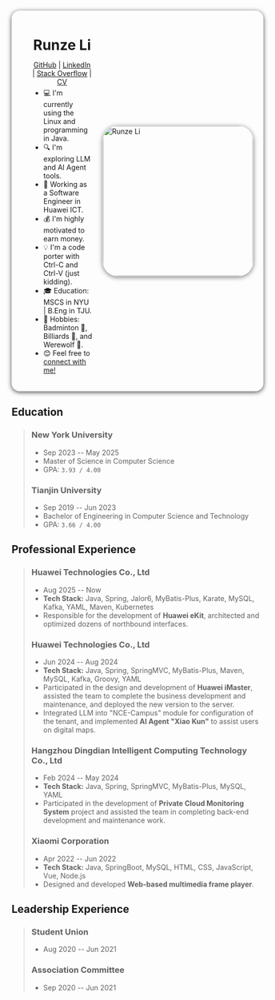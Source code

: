 <div style="display: flex; padding: 0 20px; border-radius: 1rem; box-shadow: 0 2px 10px rgba(0, 0, 0, 0.7);">
  <div style="flex: 7; padding: 20px;">
    <h1 style="text-align: center; margin-top: 32px; margin-bottom: -10px">Runze Li</h1>
    <p style="text-align: center; margin-top: 24px; margin-bottom: -10px">
      <a href="https://github.com/lllirunze">GitHub</a> | <a href="https://www.linkedin.com/in/runzeli2001/">LinkedIn</a> | <a href="https://stackoverflow.com/users/21977543/lllirunze">Stack Overflow</a> | <a href="/docs/cv/resume.pdf">CV</a>
    </p>
    <ul dir="auto">
      <li>💻 I'm currently using the Linux and programming in Java.</li>
      <li>🔍 I'm exploring LLM and AI Agent tools.</li>
      <li>💼 Working as a Software Engineer in Huawei ICT.</li>
      <li>💰 I'm highly motivated to earn money.</li>
      <li>💡 I'm a code porter with Ctrl-C and Ctrl-V (just kidding).</li>
      <li>🎓 Education: MSCS in NYU | B.Eng in TJU.</li>
      <li>🎯 Hobbies: Badminton 🏸, Billiards 🎱, and Werewolf 🐺.</li>
      <li>😊 Feel free to <a href="mailto:lirunze.me@gmail.com">connect with me!</a></li>
    </ul>
  </div>
  <div style="flex: 3; border-radius: 1rem; display: flex; justify-content: center; align-items: center;">
    <img style="width: 300px; border-radius: 10%; object-fit: cover; border: 1px solid #ddd; box-shadow: 0 2px 10px rgba(0, 0, 0, 0.5);" src="/profile/suit.jpg" alt="Runze Li">
  </div>
</div>

## Education

> ### New York University
>
> - Sep 2023 -- May 2025
> - Master of Science in Computer Science
> - GPA: `3.93 / 4.00`
> 
> ### Tianjin University
>
> - Sep 2019 -- Jun 2023
> - Bachelor of Engineering in Computer Science and Technology
> - GPA: `3.66 / 4.00`

## Professional Experience

> ### Huawei Technologies Co., Ltd
>
> - Aug 2025 -- Now
> - **Tech Stack:** Java, Spring, Jalor6, MyBatis-Plus, Karate, MySQL, Kafka, YAML, Maven, Kubernetes
> - Responsible for the development of **Huawei eKit**, architected and optimized dozens of northbound interfaces.
> 
> ### Huawei Technologies Co., Ltd
>
> - Jun 2024 -- Aug 2024
> - **Tech Stack:** Java, Spring, SpringMVC, MyBatis-Plus, Maven, MySQL, Kafka, Groovy, YAML
> - Participated in the design and development of **Huawei iMaster**, assisted the team to complete the business development and maintenance, and deployed the new version to the server.
> - Integrated LLM into "NCE-Campus" module for configuration of the tenant, and implemented **AI Agent "Xiao Kun"** to assist users on digital maps.
> 
> ### Hangzhou Dingdian Intelligent Computing Technology Co., Ltd
>
> - Feb 2024 -- May 2024
> - **Tech Stack:** Java, Spring, SpringMVC, MyBatis-Plus, MySQL, YAML
> - Participated in the development of **Private Cloud Monitoring System** project and assisted the team in completing back-end development and maintenance work.
> 
> ### Xiaomi Corporation
>
> - Apr 2022 -- Jun 2022
> - **Tech Stack:** Java, SpringBoot, MySQL, HTML, CSS, JavaScript, Vue, Node.js
> - Designed and developed **Web-based multimedia frame player**.

## Leadership Experience

> ### Student Union
>
> - Aug 2020 -- Jun 2021
> 
> ### Association Committee
>
> - Sep 2020 -- Jun 2021

<!-- This is the demo site for [Fuwari](https://github.com/saicaca/fuwari).

::github{repo="saicaca/fuwari"}

> ### Sources of images used in this site
> - [Unsplash](https://unsplash.com/)
> - [星と少女](https://www.pixiv.net/artworks/108916539) by [Stella](https://www.pixiv.net/users/93273965)
> - [Rabbit - v1.4 Showcase](https://civitai.com/posts/586908) by [Rabbit_YourMajesty](https://civitai.com/user/Rabbit_YourMajesty) -->
